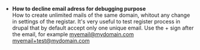 * **How to decline email adress for debugging purpose**   
How to create unlimited mails of the same domain, whitout any change in settings of the registar. 
It's very useful to test register process in drupal that by default accept only one unique email. 
Use the + sign after the email, for example myemail@mydomain.com myemail+test@mydomain.com

